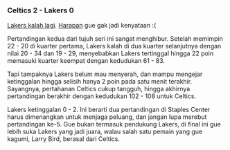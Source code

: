 ### Celtics 2 - Lakers 0

[Lakers kalah lagi](http://www.nba.com/games/20080608/LALBOS/boxscore.html). [Harapan](http://kriwil.com/journal/celtics-1-lakers-0) gue gak jadi kenyataan :(

Pertandingan kedua dari tujuh seri ini sangat menghibur. Setelah memimpin 22 - 20 di kuarter pertama, Lakers kalah di dua kuarter selanjutnya dengan nilai 20 - 34 dan 19 - 29, menyebabkan Lakers tertinggal hingga 22 poin memasuki kuarter keempat dengan kedudukan 61 - 83.

Tapi tampaknya Lakers belum mau menyerah, dan mampu mengejar ketinggalan hingga selisih hanya 2 poin pada satu menit terakhir. Sayangnya, pertahanan Celtics cukup tangguh, hingga akhirnya pertandingan berakhir dengan kedudukan 102 - 108 untuk Celtics.

Lakers ketinggalan 0 - 2. Ini berarti dua pertandingan di Staples Center harus dimenangkan untuk menjaga peluang, dan jangan lupa merebut pertandingan ke-5. Gue bukan termasuk pendukung Lakers, di final ini gue lebih suka Lakers yang jadi juara, walau salah satu pemain yang gue kagumi, Larry Bird, berasal dari Celtics.

<!-- {"time": "2008-06-09 03:18:35", "title": "Celtics 2 - Lakers 0"} -->
